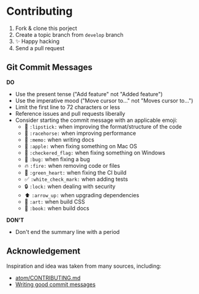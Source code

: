 Contributing
============================

1. Fork & clone this porject
2. Create a topic branch from `develop` branch
3. :sparkles: Happy hacking
4. Send a pull request

## Git Commit Messages

**DO**

* Use the present tense ("Add feature" not "Added feature")
* Use the imperative mood ("Move cursor to..." not "Moves cursor to...")
* Limit the first line to 72 characters or less
* Reference issues and pull requests liberally
* Consider starting the commit message with an applicable emoji:
    * :lipstick: `:lipstick:` when improving the format/structure of the code
    * :racehorse: `:racehorse:` when improving performance
    * :memo: `:memo:` when writing docs
    * :apple: `:apple:` when fixing something on Mac OS
    * :checkered_flag: `:checkered_flag:` when fixing something on Windows
    * :bug: `:bug:` when fixing a bug
    * :fire: `:fire:` when removing code or files
    * :green_heart: `:green_heart:` when fixing the CI build
    * :white_check_mark: `:white_check_mark:` when adding tests
    * :lock: `:lock:` when dealing with security
    * :arrow_up: `:arrow_up:` when upgrading dependencies
    * :art: `:art:` when build CSS
    * :book: `:book:` when build docs

**DON'T**

* Don't end the summary line with a period

## Acknowledgement

Inspiration and idea was taken from many sources, including:

* [atom/CONTRIBUTING.md](https://github.com/atom/atom/blob/master/CONTRIBUTING.md)
* [Writing good commit messages](https://github.com/erlang/otp/wiki/Writing-good-commit-messages)

